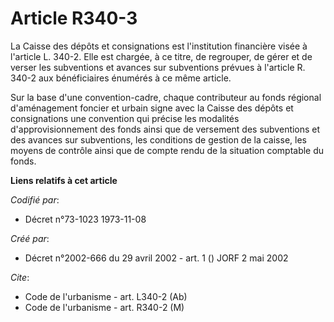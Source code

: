 # Article R340-3

La Caisse des dépôts et consignations est l'institution financière visée à l'article L. 340-2. Elle est chargée, à ce titre,
de regrouper, de gérer et de verser les subventions et avances sur subventions prévues à l'article R. 340-2 aux bénéficiaires
énumérés à ce même article.

Sur la base d'une convention-cadre, chaque contributeur au fonds régional d'aménagement foncier et urbain signe avec la
Caisse des dépôts et consignations une convention qui précise les modalités d'approvisionnement des fonds ainsi que de
versement des subventions et des avances sur subventions, les conditions de gestion de la caisse, les moyens de contrôle
ainsi que de compte rendu de la situation comptable du fonds.

**Liens relatifs à cet article**

_Codifié par_:

  - Décret n°73-1023 1973-11-08

_Créé par_:

  - Décret n°2002-666 du 29 avril 2002 - art. 1 () JORF 2 mai 2002

_Cite_:

  - Code de l'urbanisme - art. L340-2 (Ab)
  - Code de l'urbanisme - art. R340-2 (M)
